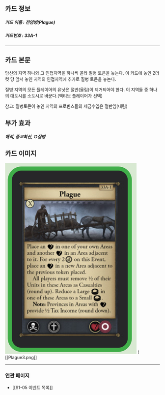 ## 카드 정보
##### 카드 이름 : 전염병(Plague)
##### 카드번호  : 33A-1
---
## 카드 본문

당신의 지역 하나와 그 인접지역을 하나씩 골라 질병 토큰을 놓는다. 이 카드에 놓인 2더컷 당 앞서 놓인 지역의 인접지역에 추가로 질병 토큰을 놓는다.

질병 지역의 모든 플레이어의 유닛은 절반(올림)이 제거되어야 한다. 이 지역들 중 하나의 대도시를 소도시로 바꾼다.(액티브 플레이어가 선택)

참고: 질병토큰이 놓인 지역의 프로빈스들의 세금수입은 절반임(내림)

## 부가 효과
##### 해적, 종교확산, ○질병

## 카드 이미지
<img src="\Assets\Plague3.png"/>
![[Plague3.png]]

--- 
### 연관 페이지
- [[S1-05 이벤트 목록]]
